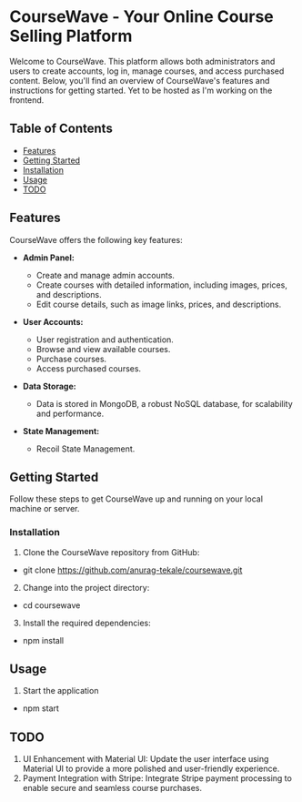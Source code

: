 # CourseWave - Your Online Course Selling Platform

Welcome to CourseWave. This platform allows both administrators and users to create accounts, log in, manage courses, and access purchased content. Below, you'll find an overview of CourseWave's features and instructions for getting started. Yet to be hosted as I'm working on the frontend.

## Table of Contents

- [Features](#features)
- [Getting Started](#getting-started)
- [Installation](#installation)
- [Usage](#usage)
- [TODO](#todo)

## Features

CourseWave offers the following key features:

- **Admin Panel:**
  - Create and manage admin accounts.
  - Create courses with detailed information, including images, prices, and descriptions.
  - Edit course details, such as image links, prices, and descriptions.

- **User Accounts:**
  - User registration and authentication.
  - Browse and view available courses.
  - Purchase courses.
  - Access purchased courses.

- **Data Storage:**
  - Data is stored in MongoDB, a robust NoSQL database, for scalability and performance.

- **State Management:**
  - Recoil State Management.

## Getting Started

Follow these steps to get CourseWave up and running on your local machine or server.

### Installation

1. Clone the CourseWave repository from GitHub:
  - git clone https://github.com/anurag-tekale/coursewave.git

2. Change into the project directory:
  - cd coursewave

3. Install the required dependencies:
  - npm install

## Usage

1. Start the application
  - npm start

## TODO
1) UI Enhancement with Material UI: Update the user interface using Material UI to provide a more polished and user-friendly experience. 
2) Payment Integration with Stripe: Integrate Stripe payment processing to enable secure and seamless course purchases.
